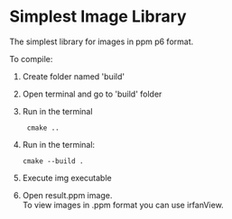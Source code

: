 # Simplest Image Library 

The simplest library for images in ppm p6 format.

To compile:

1. Create folder named 'build'
1. Open terminal and go to 'build' folder
1. Run in the terminal
                   
        cmake ..

1. Run in the terminal:

       cmake --build .

1. Execute img executable
1. Open result.ppm image.\
   To view images in .ppm format you can use irfanView.